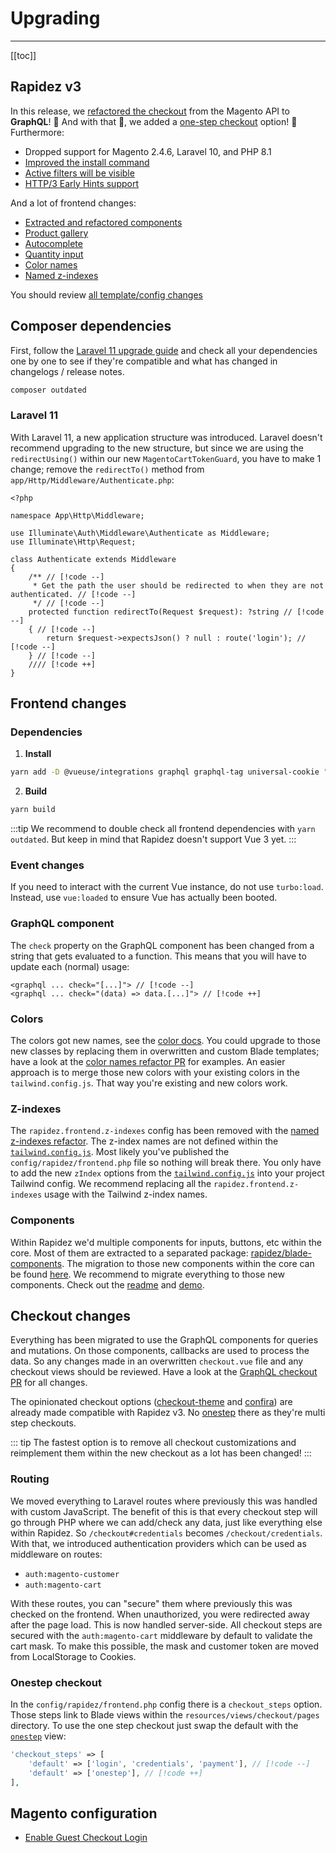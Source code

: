 # Upgrading

---

[[toc]]

## Rapidez v3

In this release, we [refactored the checkout](#checkout-changes) from the Magento API to **GraphQL**! 🚨 And with that 🥁, we added a [one-step checkout](#onestep-checkout) option! 🚀 Furthermore:

- Dropped support for Magento 2.4.6, Laravel 10, and PHP 8.1
- [Improved the install command](https://github.com/rapidez/core/pull/586)
- [Active filters will be visible](https://github.com/rapidez/core/pull/587)
- [HTTP/3 Early Hints support](https://github.com/rapidez/core/pull/644)

And a lot of frontend changes:

- [Extracted and refactored components](#components)
- [Product gallery](https://github.com/rapidez/core/pull/624)
- [Autocomplete](https://github.com/rapidez/core/pull/670)
- [Quantity input](https://github.com/rapidez/core/pull/645)
- [Color names](#colors)
- [Named z-indexes](#z-indexes)

You should review [all template/config changes](https://github.com/rapidez/core/compare/2.x..master)

## Composer dependencies

First, follow the [Laravel 11 upgrade guide](https://laravel.com/docs/11.x/upgrade) and check all your dependencies one by one to see if they're compatible and what has changed in changelogs / release notes.
```bash
composer outdated
```

### Laravel 11

With Laravel 11, a new application structure was introduced. Laravel doesn't recommend upgrading to the new structure, but since we are using the `redirectUsing()` within our new `MagentoCartTokenGuard`, you have to make 1 change; remove the `redirectTo()` method from `app/Http/Middleware/Authenticate.php`:
```code
<?php

namespace App\Http\Middleware;

use Illuminate\Auth\Middleware\Authenticate as Middleware;
use Illuminate\Http\Request;

class Authenticate extends Middleware
{
    /** // [!code --]
     * Get the path the user should be redirected to when they are not authenticated. // [!code --]
     */ // [!code --]
    protected function redirectTo(Request $request): ?string // [!code --]
    { // [!code --]
        return $request->expectsJson() ? null : route('login'); // [!code --]
    } // [!code --]
    //// [!code ++]
}
```

## Frontend changes

### Dependencies

1. **Install**
```bash
yarn add -D @vueuse/integrations graphql graphql-tag universal-cookie "graphql-combine-query@indykoning/graphql-combine-query#feature/add-allowed-duplicates"
```
2. **Build**
```bash
yarn build
```

:::tip
We recommend to double check all frontend dependencies with `yarn outdated`. But keep in mind that Rapidez doesn't support Vue 3 yet.
:::


### Event changes

If you need to interact with the current Vue instance, do not use `turbo:load`. Instead, use `vue:loaded` to ensure Vue has actually been booted.

### GraphQL component

The `check` property on the GraphQL component has been changed from a string that gets evaluated to a function. This means that you will have to update each (normal) usage:

```blade
<graphql ... check="[...]"> // [!code --]
<graphql ... check="(data) => data.[...]"> // [!code ++]
```

### Colors

The colors got new names, see the [color docs](theming.md#colors). You could upgrade to those new classes by replacing them in overwritten and custom Blade templates; have a look at the [color names refactor PR](https://github.com/rapidez/core/pull/622) for examples. An easier approach is to merge those new colors with your existing colors in the `tailwind.config.js`. That way you're existing and new colors work.

### Z-indexes

The `rapidez.frontend.z-indexes` config has been removed with the [named z-indexes refactor](https://github.com/rapidez/core/pull/625). The z-index names are not defined within the [`tailwind.config.js`](https://github.com/rapidez/core/blob/master/tailwind.config.js). Most likely you've published the `config/rapidez/frontend.php` file so nothing will break there. You only have to add the new `zIndex` options from the [`tailwind.config.js`](https://github.com/rapidez/core/blob/master/tailwind.config.js) into your project Tailwind config. We recommend replacing all the `rapidez.frontend.z-indexes` usage with the Tailwind z-index names.

### Components

Within Rapidez we'd multiple components for inputs, buttons, etc within the core. Most of them are extracted to a separated package: [rapidez/blade-components](https://github.com/rapidez/blade-components). The migration to those new components within the core can be found [here](https://github.com/rapidez/core/pull/667). We recommend to migrate everything to those new components. Check out the [readme](https://github.com/rapidez/blade-components) and [demo](https://rapidez.github.io/blade-components/demo/components.html).

## Checkout changes

Everything has been migrated to use the GraphQL components for queries and mutations. On those components, callbacks are used to process the data. So any changes made in an overwritten `checkout.vue` file and any checkout views should be reviewed. Have a look at the [GraphQL checkout PR](https://github.com/rapidez/core/pull/503) for all changes.

The opinionated checkout options ([checkout-theme](https://github.com/rapidez/checkout-theme) and [confira](https://github.com/rapidez/confira)) are already made compatible with Rapidez v3. No [onestep](#onestep-checkout) there as they're multi step checkouts.

::: tip
The fastest option is to remove all checkout customizations and reimplement them within the new checkout as a lot has been changed! 
:::

### Routing

We moved everything to Laravel routes where previously this was handled with custom JavaScript. The benefit of this is that every checkout step will go through PHP where we can add/check any data, just like everything else within Rapidez. So `/checkout#credentials` becomes `/checkout/credentials`. With that, we introduced authentication providers which can be used as middleware on routes:

- `auth:magento-customer`
- `auth:magento-cart`

With these routes, you can "secure" them where previously this was checked on the frontend. When unauthorized, you were redirected away after the page load. This is now handled server-side. All checkout steps are secured with the `auth:magento-cart` middleware by default to validate the cart mask. To make this possible, the mask and customer token are moved from LocalStorage to Cookies.

### Onestep checkout

In the `config/rapidez/frontend.php` config there is a `checkout_steps` option. Those steps link to Blade views within the `resources/views/checkout/pages` directory. To use the one step checkout just swap the default with the [`onestep`](https://github.com/rapidez/core/blob/master/resources/views/checkout/pages/onestep.blade.php) view:

```php
'checkout_steps' => [
    'default' => ['login', 'credentials', 'payment'], // [!code --]
    'default' => ['onestep'], // [!code ++]
],
```

## Magento configuration

- [Enable Guest Checkout Login](configuration.md#enable-guest-checkout-login)
